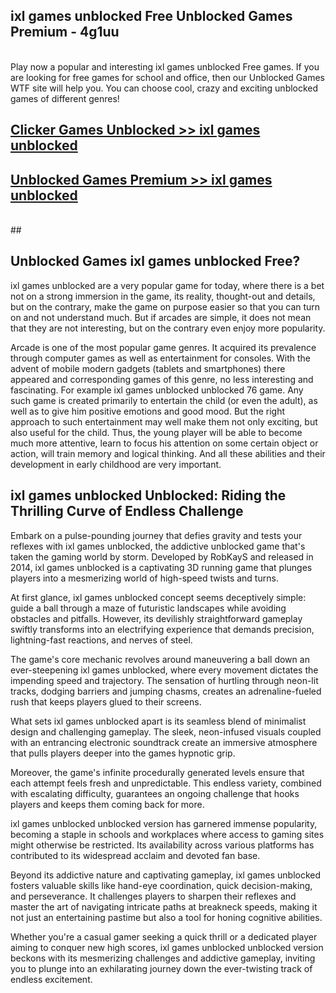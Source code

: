 ## ixl games unblocked Free Unblocked Games Premium - 4g1uu <br>
<br>
Play now a popular and interesting ixl games unblocked Free games. If you are looking for free games for school and office, then our Unblocked Games WTF site will help you. You can choose cool, crazy and exciting unblocked games of different genres!


##  [Clicker Games Unblocked >> ixl games unblocked](http://freeplayer.one?title=ixl_games_unblocked&ref=05)

##  [Unblocked Games Premium >> ixl games unblocked](http://freeplayer.one?title=ixl_games_unblocked&ref=05)
  <br>
  ##



## Unblocked Games ixl games unblocked Free?

ixl games unblocked are a very popular game for today, where there is a bet not on a strong immersion in the game, its reality, thought-out and details, but on the contrary, make the game on purpose easier so that you can turn on and not understand much. But if arcades are simple, it does not mean that they are not interesting, but on the contrary even enjoy more popularity.

Arcade is one of the most popular game genres. It acquired its prevalence through computer games as well as entertainment for consoles. With the advent of mobile modern gadgets (tablets and smartphones) there appeared and corresponding games of this genre, no less interesting and fascinating. For example ixl games unblocked unblocked 76 game. Any such game is created primarily to entertain the child (or even the adult), as well as to give him positive emotions and good mood. But the right approach to such entertainment may well make them not only exciting, but also useful for the child. Thus, the young player will be able to become much more attentive, learn to focus his attention on some certain object or action, will train memory and logical thinking. And all these abilities and their development in early childhood are very important.

##  ixl games unblocked Unblocked: Riding the Thrilling Curve of Endless Challenge

Embark on a pulse-pounding journey that defies gravity and tests your reflexes with ixl games unblocked, the addictive unblocked game that's taken the gaming world by storm. Developed by RobKayS and released in 2014, ixl games unblocked is a captivating 3D running game that plunges players into a mesmerizing world of high-speed twists and turns.

At first glance, ixl games unblocked concept seems deceptively simple: guide a ball through a maze of futuristic landscapes while avoiding obstacles and pitfalls. However, its devilishly straightforward gameplay swiftly transforms into an electrifying experience that demands precision, lightning-fast reactions, and nerves of steel.

The game's core mechanic revolves around maneuvering a ball down an ever-steepening ixl games unblocked, where every movement dictates the impending speed and trajectory. The sensation of hurtling through neon-lit tracks, dodging barriers and jumping chasms, creates an adrenaline-fueled rush that keeps players glued to their screens.

What sets ixl games unblocked apart is its seamless blend of minimalist design and challenging gameplay. The sleek, neon-infused visuals coupled with an entrancing electronic soundtrack create an immersive atmosphere that pulls players deeper into the games hypnotic grip.

Moreover, the game's infinite procedurally generated levels ensure that each attempt feels fresh and unpredictable. This endless variety, combined with escalating difficulty, guarantees an ongoing challenge that hooks players and keeps them coming back for more.

ixl games unblocked unblocked version has garnered immense popularity, becoming a staple in schools and workplaces where access to gaming sites might otherwise be restricted. Its availability across various platforms has contributed to its widespread acclaim and devoted fan base.

Beyond its addictive nature and captivating gameplay, ixl games unblocked fosters valuable skills like hand-eye coordination, quick decision-making, and perseverance. It challenges players to sharpen their reflexes and master the art of navigating intricate paths at breakneck speeds, making it not just an entertaining pastime but also a tool for honing cognitive abilities.

Whether you're a casual gamer seeking a quick thrill or a dedicated player aiming to conquer new high scores, ixl games unblocked unblocked version beckons with its mesmerizing challenges and addictive gameplay, inviting you to plunge into an exhilarating journey down the ever-twisting track of endless excitement.